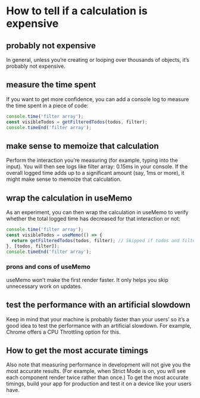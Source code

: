 # How to tell if a calculation is expensive

## probably not expensive
In general, unless you’re creating or looping over thousands of objects, it’s probably not expensive.

## measure the time spent
If you want to get more confidence, you can add a console log to measure the time spent in a piece of code:
```js
console.time('filter array');
const visibleTodos = getFilteredTodos(todos, filter);
console.timeEnd('filter array');
```
## make sense to memoize that calculation
Perform the interaction you’re measuring (for example, typing into the input). You will then see logs like filter array: 0.15ms in your console. If the overall logged time adds up to a significant amount (say, 1ms or more), it might make sense to memoize that calculation. 

## wrap the calculation in useMemo
As an experiment, you can then wrap the calculation in useMemo to verify whether the total logged time has decreased for that interaction or not:
```js
console.time('filter array');
const visibleTodos = useMemo(() => {
  return getFilteredTodos(todos, filter); // Skipped if todos and filter haven't changed
}, [todos, filter]);
console.timeEnd('filter array');
```
### prons and cons of useMemo
useMemo won’t make the first render faster. It only helps you skip unnecessary work on updates.

## test the performance with an artificial slowdown
Keep in mind that your machine is probably faster than your users’ so it’s a good idea to test the performance with an artificial slowdown. For example, Chrome offers a CPU Throttling option for this.

## How to get the most accurate timings
Also note that measuring performance in development will not give you the most accurate results. (For example, when Strict Mode is on, you will see each component render twice rather than once.) To get the most accurate timings, build your app for production and test it on a device like your users have.